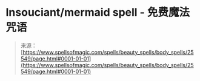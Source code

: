 <!--yml

category: 未分类

date: 2024-06-12 19:12:32

-->

# Insouciant/mermaid spell - 免费魔法咒语

> 来源：[https://www.spellsofmagic.com/spells/beauty_spells/body_spells/25549/page.html#0001-01-01](https://www.spellsofmagic.com/spells/beauty_spells/body_spells/25549/page.html#0001-01-01)
